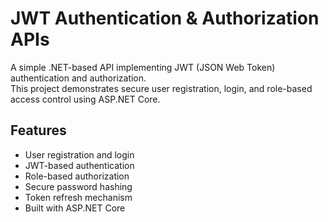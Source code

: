 # JWT Authentication & Authorization APIs

A simple .NET-based API implementing JWT (JSON Web Token) authentication and authorization.  
This project demonstrates secure user registration, login, and role-based access control using ASP.NET Core.

## Features

- User registration and login
- JWT-based authentication
- Role-based authorization
- Secure password hashing
- Token refresh mechanism
- Built with ASP.NET Core
